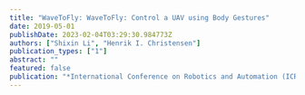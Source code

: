 ```yaml
---
title: "WaveToFly: WaveToFly: Control a UAV using Body Gestures"
date: 2019-05-01
publishDate: 2023-02-04T03:29:30.984773Z
authors: ["Shixin Li", "Henrik I. Christensen"]
publication_types: ["1"]
abstract: ""
featured: false
publication: "*International Conference on Robotics and Automation (ICRA)*"
---
```


